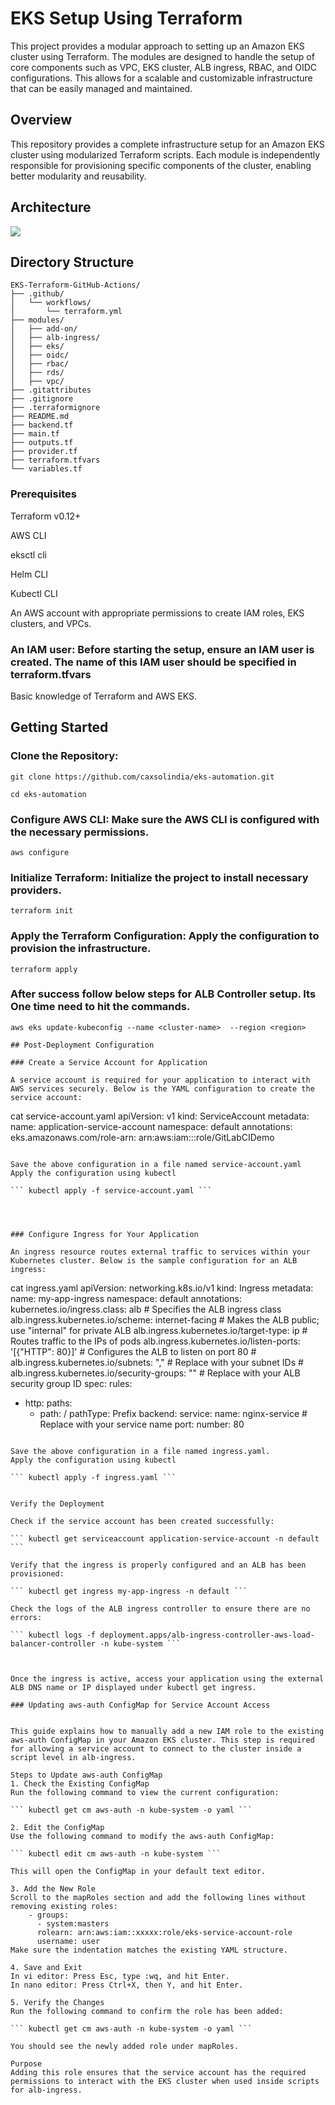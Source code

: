 # EKS Setup Using Terraform 

This project provides a modular approach to setting up an Amazon EKS cluster using Terraform. The modules are designed to handle the setup of core components such as VPC, EKS cluster, ALB ingress, RBAC, and OIDC configurations. This allows for a scalable and customizable infrastructure that can be easily managed and maintained.



## Overview
This repository provides a complete infrastructure setup for an Amazon EKS cluster using modularized Terraform scripts. Each module is independently responsible for provisioning specific components of the cluster, enabling better modularity and reusability.

## Architecture
<img src="https://github.com/caxsolindia/eks-terraform-module/blob/main/architecuture_diagram/eks_architecture.png" />

## Directory Structure
```
EKS-Terraform-GitHub-Actions/
├── .github/
│   └── workflows/
│       └── terraform.yml
├── modules/
│   ├── add-on/
│   ├── alb-ingress/
│   ├── eks/
│   ├── oidc/
│   ├── rbac/
│   ├── rds/
│   ├── vpc/
├── .gitattributes
├── .gitignore
├── .terraformignore
├── README.md
├── backend.tf
├── main.tf
├── outputs.tf
├── provider.tf
├── terraform.tfvars
└── variables.tf
```
### Prerequisites

Terraform v0.12+

AWS CLI

eksctl cli

Helm CLI

Kubectl CLI

An AWS account with appropriate permissions to create IAM roles, EKS clusters, and VPCs.

### An IAM user: Before starting the setup, ensure an IAM user is created. The name of this IAM user should be specified in terraform.tfvars

Basic knowledge of Terraform and AWS EKS.

## Getting Started

### Clone the Repository:

``` 
git clone https://github.com/caxsolindia/eks-automation.git
```
``` 
cd eks-automation
```

### Configure AWS CLI: Make sure the AWS CLI is configured with the necessary permissions.
```
aws configure
```
### Initialize Terraform: Initialize the project to install necessary providers.
```
terraform init
```
### Apply the Terraform Configuration: Apply the configuration to provision the infrastructure.
```
terraform apply
```
### After success follow below steps for ALB Controller setup. Its One time need to hit the commands.

```
aws eks update-kubeconfig --name <cluster-name>  --region <region>
```




```
## Post-Deployment Configuration

### Create a Service Account for Application

A service account is required for your application to interact with AWS services securely. Below is the YAML configuration to create the service account:

```
cat service-account.yaml
apiVersion: v1
kind: ServiceAccount
metadata:
  name: application-service-account
  namespace: default
  annotations:
    eks.amazonaws.com/role-arn: arn:aws:iam::<aws-account-id>:role/GitLabCIDemo
```

Save the above configuration in a file named service-account.yaml
Apply the configuration using kubectl

``` kubectl apply -f service-account.yaml ```




### Configure Ingress for Your Application

An ingress resource routes external traffic to services within your Kubernetes cluster. Below is the sample configuration for an ALB ingress:

``` 
cat ingress.yaml
apiVersion: networking.k8s.io/v1
kind: Ingress
metadata:
  name: my-app-ingress
  namespace: default
  annotations:
    kubernetes.io/ingress.class: alb # Specifies the ALB ingress class
    alb.ingress.kubernetes.io/scheme: internet-facing # Makes the ALB public; use "internal" for private ALB
    alb.ingress.kubernetes.io/target-type: ip # Routes traffic to the IPs of pods
    alb.ingress.kubernetes.io/listen-ports: '[{"HTTP": 80}]' # Configures the ALB to listen on port 80
    # alb.ingress.kubernetes.io/subnets: "<subnet-1-id>,<subnet-2-id>" # Replace with your subnet IDs
    # alb.ingress.kubernetes.io/security-groups: "<security-group-id>" # Replace with your ALB security group ID
spec:
  rules:
  - http:
      paths:
      - path: /
        pathType: Prefix
        backend:
          service:
            name: nginx-service # Replace with your service name
            port:
              number: 80
```

Save the above configuration in a file named ingress.yaml.
Apply the configuration using kubectl

``` kubectl apply -f ingress.yaml ```


Verify the Deployment

Check if the service account has been created successfully:

``` kubectl get serviceaccount application-service-account -n default ```

Verify that the ingress is properly configured and an ALB has been provisioned:

``` kubectl get ingress my-app-ingress -n default ```

Check the logs of the ALB ingress controller to ensure there are no errors:

``` kubectl logs -f deployment.apps/alb-ingress-controller-aws-load-balancer-controller -n kube-system ```



Once the ingress is active, access your application using the external ALB DNS name or IP displayed under kubectl get ingress.

### Updating aws-auth ConfigMap for Service Account Access


This guide explains how to manually add a new IAM role to the existing aws-auth ConfigMap in your Amazon EKS cluster. This step is required for allowing a service account to connect to the cluster inside a script level in alb-ingress.

Steps to Update aws-auth ConfigMap
1. Check the Existing ConfigMap
Run the following command to view the current configuration:

``` kubectl get cm aws-auth -n kube-system -o yaml ```

2. Edit the ConfigMap
Use the following command to modify the aws-auth ConfigMap:

``` kubectl edit cm aws-auth -n kube-system ```

This will open the ConfigMap in your default text editor.

3. Add the New Role
Scroll to the mapRoles section and add the following lines without removing existing roles:
    - groups:
      - system:masters
      rolearn: arn:aws:iam::xxxxx:role/eks-service-account-role
      username: user
Make sure the indentation matches the existing YAML structure.

4. Save and Exit
In vi editor: Press Esc, type :wq, and hit Enter.
In nano editor: Press Ctrl+X, then Y, and hit Enter.

5. Verify the Changes
Run the following command to confirm the role has been added:

``` kubectl get cm aws-auth -n kube-system -o yaml ```

You should see the newly added role under mapRoles.

Purpose
Adding this role ensures that the service account has the required permissions to interact with the EKS cluster when used inside scripts for alb-ingress.


